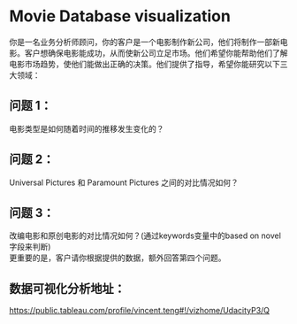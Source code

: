 ﻿# Movie Database visualization
你是一名业务分析师顾问，你的客户是一个电影制作新公司，他们将制作一部新电影。客户想确保电影能成功，从而使新公司立足市场。他们希望你能帮助他们了解电影市场趋势，使他们能做出正确的决策。他们提供了指导，希望你能研究以下三大领域：
## 问题 1：  
电影类型是如何随着时间的推移发生变化的？  
## 问题 2：  
Universal Pictures 和 Paramount Pictures 之间的对比情况如何？  
## 问题 3：  
改编电影和原创电影的对比情况如何？(通过keywords变量中的based on novel字段来判断)  
更重要的是，客户请你根据提供的数据，额外回答第四个问题。  
## 数据可视化分析地址：  
https://public.tableau.com/profile/vincent.teng#!/vizhome/UdacityP3/Q  
